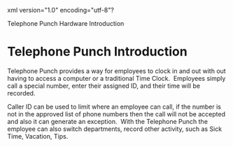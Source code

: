 xml version="1.0" encoding="utf-8"?





Telephone Punch Hardware Introduction




# Telephone Punch Introduction

Telephone Punch provides a way for employees to clock in and out with out having to access a computer or a traditional Time Clock.  Employees simply call a special number, enter their assigned ID, and their time will be recorded.

Caller ID can be used to limit where an employee can call, if the number is not in the approved list of phone numbers then the call will not be accepted and also it can generate an exception.  With the Telephone Punch the employee can also switch departments, record other activity, such as Sick Time, Vacation, Tips.